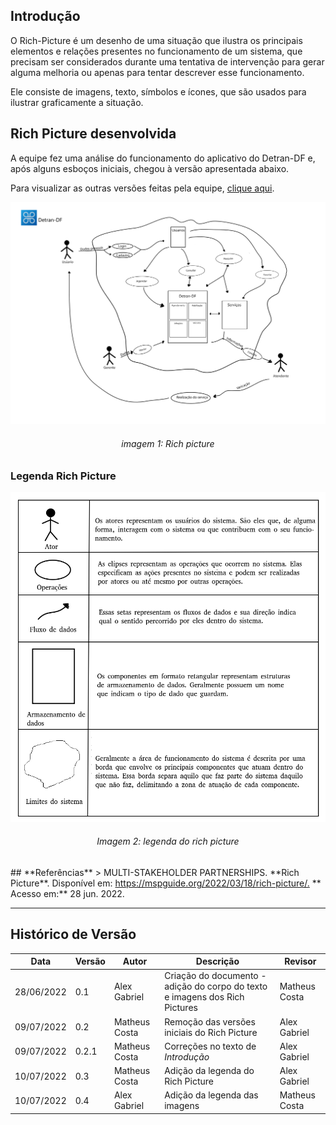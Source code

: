 ## **Introdução**
O Rich-Picture é um desenho de uma situação que ilustra os principais elementos e relações presentes no funcionamento de um sistema, que precisam ser considerados durante uma tentativa de intervenção para gerar alguma melhoria ou apenas para tentar descrever esse funcionamento.

Ele consiste de imagens, texto, símbolos e ícones, que são usados para ilustrar graficamente a situação.

## **Rich Picture desenvolvida**

A equipe fez uma análise do funcionamento do aplicativo do Detran-DF e, após alguns esboços iniciais, chegou à versão apresentada abaixo.

Para visualizar as outras versões feitas pela equipe, [clique aqui](versoesRichPicture/outrasVersoes.md).

<img src="\images\richpictures\richpicturev1.png"/>
<h6 align = "center">imagem 1: Rich picture</h6>

### Legenda Rich Picture

<img src="\images\richpictures\leg_richpic.png"/>
<h6 align = "center">Imagem 2: legenda do rich picture</h6>
## **Referências**
> MULTI-STAKEHOLDER PARTNERSHIPS. **Rich Picture**. Disponível em: <a href="https://mspguide.org/2022/03/18/rich-picture/." target="__blank">https://mspguide.org/2022/03/18/rich-picture/.</a> ** Acesso em:** 28 jun. 2022.


***
## Histórico de Versão
| Data | Versão | Autor | Descrição | Revisor |
| ---- | ---- | ---- | ---- | ---- |
| 28/06/2022 | 0.1 | Alex Gabriel | Criação do documento - adição do corpo do texto e imagens dos Rich Pictures | Matheus Costa |
| 09/07/2022 | 0.2 | Matheus Costa | Remoção das versões iniciais do Rich Picture | Alex Gabriel |
| 09/07/2022 | 0.2.1 | Matheus Costa | Correções no texto de _Introdução_ | Alex Gabriel |
| 10/07/2022 | 0.3 | Matheus Costa | Adição da legenda do Rich Picture | Alex Gabriel |
| 10/07/2022 | 0.4 | Alex Gabriel | Adição da legenda das imagens |  Matheus Costa  |
